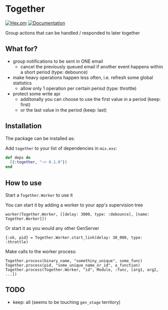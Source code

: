 # Together

[![Hex.pm](https://img.shields.io/hexpm/v/together.svg)]()
[![Documentation](https://img.shields.io/badge/docs-hexpm-blue.svg)](https://hexdocs.pm/together)

Group actions that can be handled / responded to later together

## What for?

- group notifications to be sent in ONE email
    - cancel the previously queued email if another event happens within a short period (type: debounce)
- make heavy operations happen less often, i.e. refresh some global statistics
    - allow only 1 operation per certain period (type: throttle)
- protect some write api
    - additonally you can choose to use the first value in a period (keep: first)
    - or the last value in the period (keep: last)

## Installation

The package can be installed as:

Add `together` to your list of dependencies in `mix.exs`:

```elixir
def deps do
  [{:together, "~> 0.1.0"}]
end
```

## How to use

Start a `Together.Worker` to use it

You can start it by adding a worker to your app's supervision tree

    worker(Together.Worker, [[delay: 3000, type: :debounce], [name: Together.Worker]])

Or start it as you would any other GenServer

    {:ok, pid} = Together.Worker.start_link(delay: 30_000, type: :throttle)

Make calls to the worker process:

    Together.process(binary_name, "somethiny_unique", some_func)
    Together.process(pid, "some_unique_name_or_id", a_function)
    Together.process(Together.Worker, "id", Module, :func, [arg1, arg2, ...])

## TODO

- keep: all (seems to be touching `gen_stage` territory)

